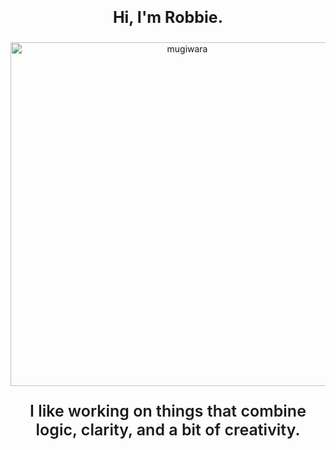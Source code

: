 <p align="center" style="font-size:25px; font-weight:bold;">
  Hi, I'm Robbie.
</p>

<p align="center">
  <img src="https://media0.giphy.com/media/v1.Y2lkPTc5MGI3NjExdmgwZDk1ZmI5aG9vcWpleDNzMXJtMDR0aTFlNnBhenYydXdkdTJraiZlcD12MV9pbnRlcm5hbF9naWZfYnlfaWQmY3Q9Zw/nQDKSeRlIyfmw/giphy.gif" 
       alt="mugiwara" width="550"/>
</p>

<p align="center" style="font-size:25px; font-weight:600;">
  I like working on things that combine logic, clarity, and a bit of creativity.
</p>

<!-- Hi, you just found an easter egg. -->









